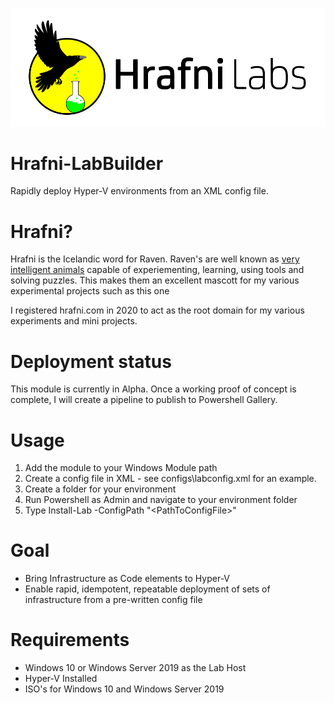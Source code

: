 ![Hrafni Labs Logo](misc/Hrafni-labs-logo.png)

# Hrafni-LabBuilder
Rapidly deploy Hyper-V environments from an XML config file.

# Hrafni?
Hrafni is the Icelandic word for Raven. Raven's are well known as [very intelligent animals](https://www.nationalgeographic.com/news/2017/07/ravens-problem-solving-smart-birds/) capable of experiementing, learning, using tools and solving puzzles. This makes them an excellent mascott for my various experimental projects such as this one

I registered hrafni.com in 2020 to act as the root domain for my various experiments and mini projects.

# Deployment status
This module is currently in Alpha. Once a working proof of concept is complete, I will create a pipeline to publish to Powershell Gallery.

# Usage
  1. Add the module to your Windows Module path
  2. Create a config file in XML - see configs\labconfig.xml for an example.
  3. Create a folder for your environment
  4. Run Powershell as Admin and navigate to your environment folder
  4. Type Install-Lab -ConfigPath "\<PathToConfigFile>"


# Goal
  * Bring Infrastructure as Code elements to Hyper-V
  * Enable rapid, idempotent, repeatable deployment of sets of infrastructure from a pre-written config file

# Requirements
  * Windows 10 or Windows Server 2019 as the Lab Host
  * Hyper-V Installed
  * ISO's for Windows 10 and Windows Server 2019